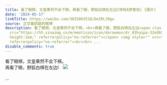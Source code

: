```yaml
---
title: 看了眼棋，文皇果然不会下棋。再看了眼，野狐白棋在左边[哆啦A梦害怕] [图片]
date: '2024-05-17'
linkTitle: https://weibo.com/3825863518/OeIRL39gu
source: 正宗毒奶菇的微博
description: 看了眼棋，文皇果然不会下棋。<br>再看了眼，野狐白棋在左边<span class="url-icon"><img alt="[哆啦A梦害怕]"
  src="https://h5.sinaimg.cn/m/emoticon/icon/doraemon/dr_03haipa-32e9b53caf.png" style="width:1em;
  height:1em;" referrerpolicy="no-referrer"></span> <img style="" src="https://tvax1.sinaimg.cn/large/e40a0b5ely1hpsp9hcwcjj20zo256npd.jpg"
  referrerpolicy="no-referrer"><br><br> ...
disable_comments: true
---
```

看了眼棋，文皇果然不会下棋。<br>再看了眼，野狐白棋在左边<span class="url-icon"><img alt="[哆啦A梦害怕]" src="https://h5.sinaimg.cn/m/emoticon/icon/doraemon/dr_03haipa-32e9b53caf.png" style="width:1em; height:1em;" referrerpolicy="no-referrer"></span> <img style="" src="https://tvax1.sinaimg.cn/large/e40a0b5ely1hpsp9hcwcjj20zo256npd.jpg" referrerpolicy="no-referrer"><br><br> ...